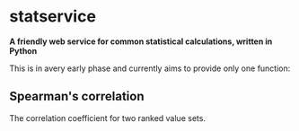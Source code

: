 statservice
===========

**A friendly web service for common statistical calculations, written in Python**

This is in avery early phase and currently aims to provide only one function:

## Spearman's correlation

The correlation coefficient for two ranked value sets.
